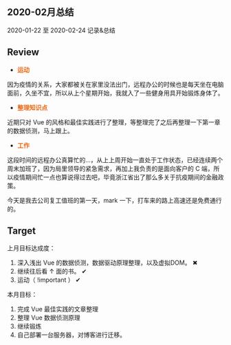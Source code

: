 ## 2020-02月总结

2020-01-22 至 2020-02-24 记录&总结

## Review 
+ <span class="important-font">运动</span>

因为疫情的关系，大家都被关在家里没法出门，远程办公的时候也是每天坐在电脑面前，久坐不宜，所以从上个星期开始，我就入了一些健身用具开始锻炼身体了。

+ <span class="important-font">整理知识点</span>

近期只对 Vue 的风格和最佳实践进行了整理，等整理完了之后再整理一下第一章的数据侦测，马上跟上。

+ <span class="important-font">工作</span>

这段时间的远程办公真算忙的...，从上上周开始一直处于工作状态，已经连续两个周末加班了，因为局里领导的紧急需求，再加上我负责的是面向客户的 C 端，所以疫情期间忙一点也算说得过去吧，毕竟浙江省出了那么多关于抗疫期间的金融政策。

今天是我去公司复工值班的第一天，mark 一下，打车来的路上高速还是免费通行的。

## Target

上月目标达成度：
1. 深入浅出 Vue 的数据侦测，数据驱动原理整理，以及虚拟DOM。 ✖
2. 继续往后看 ↑ 面的书。 ✔
3. 运动（ !important ） ✔

本月目标：
1. 完成 Vue 最佳实践的文章整理
2. 整理 Vue 数据侦测原理
3. 继续锻炼
4. 自己部署一台服务器，对博客进行迁移。



<style>
.important-font {
    color:#ec6611;
    font-weight:bold;
}
</style>